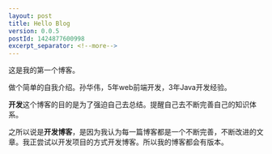 ```yaml
---
layout: post
title: Hello Blog
version: 0.0.5
postId: 1424877600998
excerpt_separator: <!--more-->
---
```


这是我的第一个博客。

做个简单的自我介绍。孙华伟，5年web前端开发，3年Java开发经验。

**开发**这个博客的目的是为了强迫自己去总结。提醒自己去不断完善自己的知识体系。

<!--more-->

之所以说是**开发博客**，是因为我认为每一篇博客都是一个不断完善，不断改进的文章。我正尝试以开发项目的方式开发博客。所以我的博客都会有版本。
